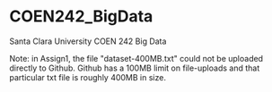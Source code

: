 # COEN242_BigData
Santa Clara University COEN 242 Big Data

Note: in Assign1, the file "dataset-400MB.txt" could not be uploaded directly to Github. Github has a 100MB limit on file-uploads and that particular txt file is roughly 400MB in size.
